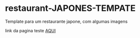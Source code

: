 # restaurant-JAPONES-TEMPATE

Template para um restaurante japone, com algumas imagens
 
 
 link da pagina teste [AQUI](https://devosvaldo2020.github.io/restaurant-JAPONES-TEMPATE)
